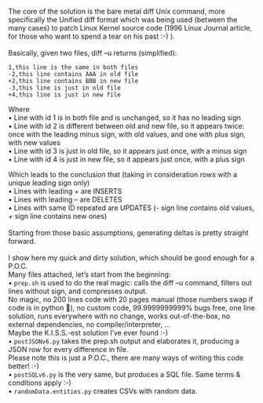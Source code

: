 The core of the solution is the bare metal diff Unix command, more specifically the Unified diff format which was being used (between the many cases) to patch Linux Kernel source code (1996 Linux Journal article, for those who want to spend a tear on his past :-) ).<br>
<br>
Basically, given two files, diff –u returns (simplified):<br>
```
1,this line is the same in both files
-2,this line contains AAA in old file
+2,this line contains BBB in new file
-3,this line is just in old file
+4,this line is just in new file
```

Where<br>
•	Line with id 1 is in both file and is unchanged, so it has no leading sign<br>
•	Line with id 2 is different between old and new file, so it appears twice: once with the leading minus sign, with old values, and one with plus sign, with new values<br>
•	Line with id 3 is just in old file, so it appears just once, with a minus sign<br>
•	Line with id 4 is just in new file, so it appears just once, with a plus sign<br>

Which leads to the conclusion that (taking in consideration rows with a unique leading sign only)<br>
•	Lines with leading + are INSERTS<br>
•	Lines with leading – are DELETES<br>
•	Lines with same ID repeated are UPDATES (- sign line contains old values, + sign line contains new ones)<br>
<br>
Starting from those basic assumptions, generating deltas is pretty straight forward.<br>
<br>
I show here my quick and dirty solution, which should be good enough for a P.O.C.<br>
Many files attached, let’s start from the beginning:<br>
•	```prep.sh``` is used to do the real magic: calls the diff –u command, filters out lines without sign, and compresses output.<br>
No magic, no 200 lines code with 20 pages manual (those numbers swap if code is in python ), no custom code, 99.9999999999% bugs free,  one line solution, runs everywhere with no change, works out-of-the-box, no external dependencies, no compiler/interpreter, …<br>
Maybe the K.I.S.S.-est solution I’ve ever found :-)<br>
•	```postJSONv6.py``` takes the prep.sh output and elaborates it, producing a JSON row for every difference in file.<br>
Please note this is just a P.O.C., there are many ways of writing this code better! :-)<br>
•	```postSQLv6.py``` is the very same, but produces a SQL file. Same terms & conditions apply :-)<br>
•	```randomData.entities.py``` creates CSVs with random data.<br>
